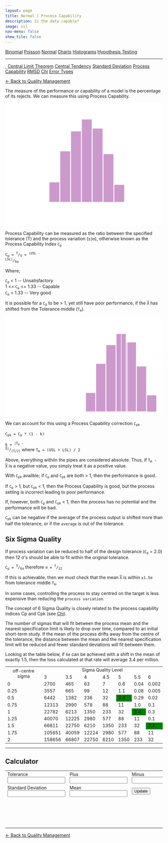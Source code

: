 ```yaml
---
layout: page
title: Normal | Process Capability
description: Is the data capable?
image: nil
nav-menu: false
show_tile: false
---
```


<a href="../binomial.html" class="button small">Binomial</a>
<a href="../poisson.html" class="button small">Poisson</a>
<a href="./" class="button special small">Normal</a>
<a href="../charts" class="button small">Charts</a>
<a href="../histograms.html" class="button small">Histograms</a>
<a href="../hypothesis-testing.html" class="button small">Hypothesis Testing</a>

<hr />

<a href="./" style="border-bottom: none;"><i class="icon fa-home">&nbsp;</i></a>
<a href="central-limit-theorem.html" class="button small">Central Limit Theorem</a>
<a href="central-tendency.html" class="button small">Central Tendency</a>
<a href="standard-deviation.html" class="button small">Standard Deviation</a>
<a href="process-capability.html" class="button special small">Process Capability</a>
<a href="rmsd.html" class="button small">RMSD</a>
<a href="chi.html" class="button small">Chi</a>
<a href="error-types.html" class="button small">Error Types</a>

<script src="/assets/js/spc.js"></script>
<script src="/assets/js/process-capability.js"></script>

<a href="/quality-management">&#x2190; Back to Quality Management</a>

The measure of the performance or capability of a model is the percentage of its rejects. We can measure this using Process Capability.

<img src="/assets/images/quality-management/process-capability.png" width="500" />

Process Capability can be measured as the ratio between the specified tolerance (T) and the process variation (<code>&#xB1;3&sigma;</code>), otherwise known as the Process Capability Index <code>C<sub>p</sub></code>

<code>C<sub>p</sub> = <sup>T</sup>/<sub>V</sub> = <sup>(USL - LSL)</sup>/<sub>6&sigma;</sub></code>

Where;

<code>C<sub>p</sub></code> < 1 -- Unsatisfactory<br />
1 <= <code>C<sub>p</sub></code> <= 1.33 -- Capable<br />
<code>C<sub>p</sub></code> > 1.33 -- Very good

It is possible for a <code>C<sub>p</sub></code> to be > 1, yet still have poor performance, if the <code><span style="text-decoration: overline;">X</span></code> has shifted from the Tolerance middle (<code>T<sub>m</sub></code>).

<img src="/assets/images/quality-management/process-capability-shift.png" width="500" />

We can account for this using a Process Capability correction <code>C<sub>pk</sub></code>

<code>C<sub>pk</sub> = C<sub>p</sub> * (1 - k)</code>

<code>k = <sup>|T<sub>m</sub> - <span style="text-decoration: overline;">X</span>|</sup>/<sub>(T/2)</sub></code> where <code>T<sub>m</sub> = (USL + LSL) / 2</code>

Above, everything withiin the pipes are considered absolute.  Thus, if <code>T<sub>m</sub> - <span style="text-decoration: overline;">X</span></code> is a negative value, you simply treat it as a positive value.

With <code>C<sub>pk</sub></code> availble; if <code>C<sub>p</sub></code> and <code>C<sub>pk</sub></code> are both > 1, then the performance is good.

If <code>C<sub>p</sub></code> > 1, but <code>C<sub>pk</sub></code> < 1, then the Process Capability is good, but the process setting is incorrect leading to poor performance.

If, however, both <code>C<sub>p</sub></code> and <code>C<sub>pk</sub></code> < 1, then the process has no potential and the performance will be bad.

<code>C<sub>pk</sub></code> can be negative if the average of the process output is shifted more than half the tolerance, or if the <code>average</code> is out of the tolerance.

## Six Sigma Quality

If process variation can be reduced to half of the design tolerance (<code>C<sub>p</sub></code> = 2.0) then 12 &sigma;'s should be able to fit within the original tolerance.

<code>C<sub>p</sub> = <sup>T</sup>/<sub>6&sigma;</sub></code> therefore <code>&sigma; = <sup>T</sup>/<sub>12</sub></code>

If this is achievable, then we must check that the mean <code><span style="text-decoration: overline;">X</span></code> is within <code>&#xB1;1.5&sigma;</code> from tolerance middle <code>T<sub>m</sub></code>.

In some cases, controlling the process to stay centred on the target is less expensive than reducing the `process variation`.

The concept of 6 Sigma Quality is closely related to the process capability indices Cp and Cpk (see <a href="chi.html">Chi</a>).

The number of sigmas that will fit between the process mean and the nearest specification limit is likely to drop over time, compared to an initial short-term study. If the mean of the process drifts away from the centre of the tolerance, the distance between the mean and the nearest specification limit will be reduced and fewer standard deviations will fit between them.

Looking at the table below, if <code>6&sigma;</code> can be achieved with a shift in the mean of exactly 1.5, then the loss calculated at that rate will average 3.4 per million. 

<table>
  <tr>
    <td rowspan="2" width="150" style="text-align: center;">off-centre sigma</td>
    <td colspan="7" style="text-align: center;">Sigma Quality Level</td>
  </tr>
  <tr>
    <td>3</td>
    <td>3.5</td>
    <td>4</td>
    <td>4.5</td>
    <td>5</td>
    <td>5.5</td>
    <td>6</td>
  </tr>
  <tr>
    <td>0</td>
    <td>2700</td>
    <td>465</td>
    <td>63</td>
    <td>7</td>
    <td>0.6</td>
    <td>0.04</td>
    <td>0.002</td>
  </tr>
  <tr>
    <td>0.25</td>
    <td>3557</td>
    <td>665</td>
    <td>99</td>
    <td>12</td>
    <td>1.1</td>
    <td>0.08</td>
    <td>0.005</td>
  </tr>
  <tr>
    <td>0.5</td>
    <td>6442</td>
    <td>1382</td>
    <td>236</td>
    <td>32</td>
    <td style="background-color: green;">3.4</td>
    <td>0.29</td>
    <td>0.02</td>
  </tr>
  <tr>
    <td>0.75</td>
    <td>12313</td>
    <td>2990</td>
    <td>578</td>
    <td>88</td>
    <td>11</td>
    <td>1.0</td>
    <td>0.1</td>
  </tr>
  <tr>
    <td>1</td>
    <td>22782</td>
    <td>6213</td>
    <td>1350</td>
    <td>233</td>
    <td>32</td>
    <td style="background-color: green;">3.4</td>
    <td>0.3</td>
  </tr>
  <tr>
    <td>1.25</td>
    <td>40070</td>
    <td>12225</td>
    <td>2980</td>
    <td>577</td>
    <td>88</td>
    <td>11</td>
    <td>0.1</td>
  </tr>
  <tr>
    <td>1.5</td>
    <td>66811</td>
    <td>22750</td>
    <td>6210</td>
    <td>1350</td>
    <td>233</td>
    <td>32</td>
    <td style="background-color: green;">3.4</td>
  </tr>
  <tr>
    <td>1.75</td>
    <td>105651</td>
    <td>40059</td>
    <td>12224</td>
    <td>2980</td>
    <td>577</td>
    <td>88</td>
    <td>11</td>
  </tr>
  <tr>
    <td>2</td>
    <td>158656</td>
    <td>66807</td>
    <td>22750</td>
    <td>6210</td>
    <td>1350</td>
    <td>233</td>
    <td>32</td>
  </tr>
</table>

----

## Calculator

<table>
  <tr>
    <td colspan="2">
      Tolerance
      <input type="text" id="data-tolerance" />
    </td>
    <td colspan="2">
      Plus
      <input type="text" id="data-plus" />
    </td>
    <td colspan="2">
      Minus
      <input type="text" id="data-minus" />
    </td>
  </tr>
  <tr>
    <td colspan="2">
      Standard Deviation
      <input type="text" id="data-sd" />
    </td>
    <td colspan="2">
      Mean
      <input type="text" id="data-mean" />
    </td>
    <td colspan="2" style="max-width: 100px;">
      <button onclick="update();">Update</button>
    </td>
  </tr>
  <tr>
    <td colspan="6">
      <div style="min-height: 50px; max-width: 1400px; padding: 20px; overflow-x: scroll; display: flex; flex-wrap: no-wrap;">
        <div id="result" style="display: inline-block; flex: 0 0 auto;"></div>
      </div>
    </td>
  </tr>
</table>


<a href="/quality-management">&#x2190; Back to Quality Management</a>
